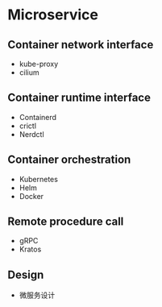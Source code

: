 # Microservice

## Container network interface
- kube-proxy
- cilium

## Container runtime interface
- Containerd
- crictl
- Nerdctl

## Container orchestration
- Kubernetes
- Helm
- Docker

## Remote procedure call
- gRPC
- Kratos

## Design
- 微服务设计
